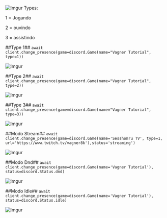 ![Imgur](https://i.imgur.com/Ppj8XVL.png)
 Types:<p>
 1 = Jogando<p>
 2 = ouvindo<p>
 3 = assistindo<p>

##Type 1##
```await client.change_presence(game=discord.Game(name="Vagner Tutorial", type=1))```

![Imgur](https://i.imgur.com/5KJZMdb.jpg)

##Type 2##
```await client.change_presence(game=discord.Game(name="Vagner Tutorial", type=2))```

![Imgur](https://i.imgur.com/735pB21.jpg)

##Type 3##
```await client.change_presence(game=discord.Game(name="Vagner Tutorial", type=3))```

![Imgur](https://i.imgur.com/0PIRMWf.jpg)

##Modo Stream##
```await client.change_presence(game=discord.Game(name='Sesshomru TV', type=1, url='https://www.twitch.tv/vagner8k'),status='streaming')```

![Imgur](https://i.imgur.com/6uTj8vD.jpg)

##Modo Dnd##
```await client.change_presence(game=discord.Game(name='Vagner Tutorial'), status=discord.Status.dnd)```

![Imgur](https://i.imgur.com/ztJ1qmg.jpg)

##Modo Idle##
```await client.change_presence(game=discord.Game(name='Vagner Tutorial'), status=discord.Status.idle)```

![Imgur](https://i.imgur.com/bcJQVIc.jpg)



